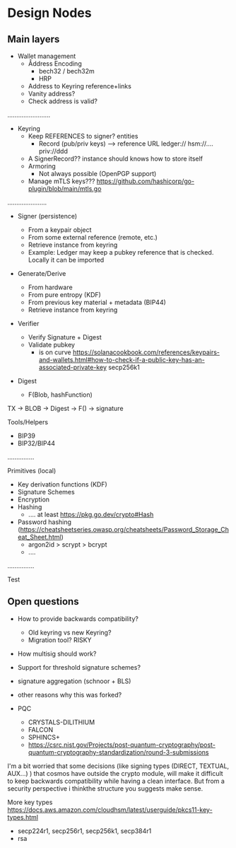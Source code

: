 # Design Nodes

## Main layers

- Wallet management
    - Åddress Encoding
        - bech32 / bech32m
        - HRP
    - Address to Keyring reference+links
    - Vanity address?
    - Check address is valid?

........................

- Keyring
    - Keep REFERENCES to signer? entities
      - Record (pub/priv keys)  --> reference  URL ledger://    hsm://....      priv://ddd
    - A SignerRecord?? instance should knows how to store itself
    - Armoring
        - Not always possible (OpenPGP support)
    - Manage mTLS keys???
      https://github.com/hashicorp/go-plugin/blob/main/mtls.go

......................

- Signer  (persistence)
  - From a keypair object
  - From some external reference (remote, etc.)
  - Retrieve instance from keyring
  - Example: Ledger may keep a pubkey reference that is checked. Locally it can be imported

- Generate/Derive
  - From hardware
  - From pure entropy (KDF)
  - From previous key material + metadata (BIP44)
  - Retrieve instance from keyring

- Verifier
  - Verify Signature + Digest
  - Validate pubkey 
    - is on curve https://solanacookbook.com/references/keypairs-and-wallets.html#how-to-check-if-a-public-key-has-an-associated-private-key
    secp256k1

- Digest
  - F(Blob, hashFunction)

TX -> BLOB -> Digest -> F() -> signature

Tools/Helpers
- BIP39
- BIP32/BIP44

...............

Primitives (local)
- Key derivation functions (KDF)
- Signature Schemes
- Encryption
- Hashing
  - .... at least https://pkg.go.dev/crypto#Hash
- Password hashing (https://cheatsheetseries.owasp.org/cheatsheets/Password_Storage_Cheat_Sheet.html)
  - argon2id > scrypt > bcrypt
  - ....

...............

Test 

## Open questions
- How to provide backwards compatibility?
  - Old keyring vs new Keyring?
  - Migration tool? RISKY
- How multisig should work?

- Support for threshold signature schemes?
- signature aggregation (schnoor + BLS)
- other reasons why this was forked?

- PQC
  - CRYSTALS-DILITHIUM
  - FALCON
  - SPHINCS+
  - https://csrc.nist.gov/Projects/post-quantum-cryptography/post-quantum-cryptography-standardization/round-3-submissions


I'm a bit worried that some decisions (like signing types (DIRECT, TEXTUAL, AUX...) ) that cosmos have outside the crypto module, will make it difficult to keep backwards compatibility while having a clean interface. But from a security perspective i thinkthe structure you suggests make sense.


More key types
    https://docs.aws.amazon.com/cloudhsm/latest/userguide/pkcs11-key-types.html
  - secp224r1, secp256r1, secp256k1, secp384r1
  - rsa
